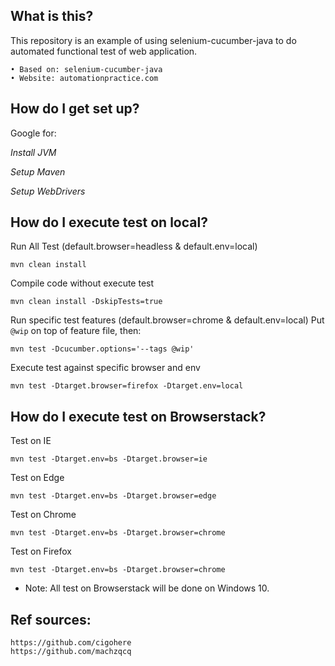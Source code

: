 ## What is this?

This repository is an example of using selenium-cucumber-java to do automated functional test of web application.

	• Based on: selenium-cucumber-java
	• Website: automationpractice.com

## How do I get set up?

Google for:

*Install JVM*

*Setup Maven*

*Setup WebDrivers*

## How do I execute test on local?

Run All Test (default.browser=headless & default.env=local)
```
mvn clean install
```
Compile code without execute test
```
mvn clean install -DskipTests=true
```
Run specific test features (default.browser=chrome & default.env=local)
Put `@wip` on top of feature file, then:
```
mvn test -Dcucumber.options='--tags @wip'
```
Execute test against specific browser and env
```
mvn test -Dtarget.browser=firefox -Dtarget.env=local
```

## How do I execute test on Browserstack?

Test on IE
```
mvn test -Dtarget.env=bs -Dtarget.browser=ie
```

Test on Edge
```
mvn test -Dtarget.env=bs -Dtarget.browser=edge
```

Test on Chrome
```
mvn test -Dtarget.env=bs -Dtarget.browser=chrome
```

Test on Firefox
```
mvn test -Dtarget.env=bs -Dtarget.browser=chrome
```
* Note: All test on Browserstack will be done on Windows 10.

## Ref sources:
```
https://github.com/cigohere
https://github.com/machzqcq
```
